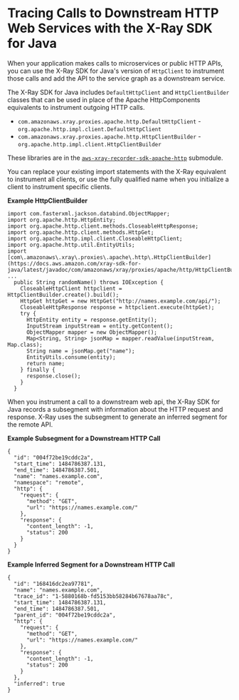 # Tracing Calls to Downstream HTTP Web Services with the X\-Ray SDK for Java<a name="xray-sdk-java-httpclients"></a>

When your application makes calls to microservices or public HTTP APIs, you can use the X\-Ray SDK for Java's version of `HttpClient` to instrument those calls and add the API to the service graph as a downstream service\.

The X\-Ray SDK for Java includes `DefaultHttpClient` and `HttpClientBuilder` classes that can be used in place of the Apache HttpComponents equivalents to instrument outgoing HTTP calls\.
+ `com.amazonaws.xray.proxies.apache.http.DefaultHttpClient` \- `org.apache.http.impl.client.DefaultHttpClient`
+ `com.amazonaws.xray.proxies.apache.http.HttpClientBuilder` \- `org.apache.http.impl.client.HttpClientBuilder`

These libraries are in the [`aws-xray-recorder-sdk-apache-http`](xray-sdk-java.md) submodule\.

You can replace your existing import statements with the X\-Ray equivalent to instrument all clients, or use the fully qualified name when you initialize a client to instrument specific clients\.

**Example HttpClientBuilder**  

```
import com.fasterxml.jackson.databind.ObjectMapper;
import org.apache.http.HttpEntity;
import org.apache.http.client.methods.CloseableHttpResponse;
import org.apache.http.client.methods.HttpGet;
import org.apache.http.impl.client.CloseableHttpClient;
import org.apache.http.util.EntityUtils;
import [com\.amazonaws\.xray\.proxies\.apache\.http\.HttpClientBuilder](https://docs.aws.amazon.com/xray-sdk-for-java/latest/javadoc/com/amazonaws/xray/proxies/apache/http/HttpClientBuilder.html);
...
  public String randomName() throws IOException {
    CloseableHttpClient httpclient = HttpClientBuilder.create().build();
    HttpGet httpGet = new HttpGet("http://names.example.com/api/");
    CloseableHttpResponse response = httpclient.execute(httpGet);
    try {
      HttpEntity entity = response.getEntity();
      InputStream inputStream = entity.getContent();
      ObjectMapper mapper = new ObjectMapper();
      Map<String, String> jsonMap = mapper.readValue(inputStream, Map.class);
      String name = jsonMap.get("name");
      EntityUtils.consume(entity);
      return name;
    } finally {
      response.close();
    }
  }
```

When you instrument a call to a downstream web api, the X\-Ray SDK for Java records a subsegment with information about the HTTP request and response\. X\-Ray uses the subsegment to generate an inferred segment for the remote API\.

**Example Subsegment for a Downstream HTTP Call**  

```
{
  "id": "004f72be19cddc2a",
  "start_time": 1484786387.131,
  "end_time": 1484786387.501,
  "name": "names.example.com",
  "namespace": "remote",
  "http": {
    "request": {
      "method": "GET",
      "url": "https://names.example.com/"
    },
    "response": {
      "content_length": -1,
      "status": 200
    }
  }
}
```

**Example Inferred Segment for a Downstream HTTP Call**  

```
{
  "id": "168416dc2ea97781",
  "name": "names.example.com",
  "trace_id": "1-5880168b-fd5153bb58284b67678aa78c",
  "start_time": 1484786387.131,
  "end_time": 1484786387.501,
  "parent_id": "004f72be19cddc2a",
  "http": {
    "request": {
      "method": "GET",
      "url": "https://names.example.com/"
    },
    "response": {
      "content_length": -1,
      "status": 200
    }
  },
  "inferred": true
}
```